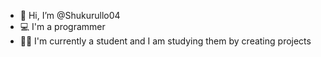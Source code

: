 - 👋 Hi, I’m @Shukurullo04
- 💻 I'm a programmer
- 👨‍🎓 I'm currently a student and I am studying them by creating projects
